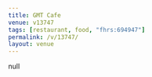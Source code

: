 ```yaml
---
title: GMT Cafe
venue: v13747
tags: [restaurant, food, "fhrs:694947"]
permalink: /v/13747/
layout: venue
---
```

null